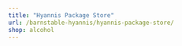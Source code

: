 ```yaml
---
title: "Hyannis Package Store"
url: /barnstable-hyannis/hyannis-package-store/
shop: alcohol
---
```

